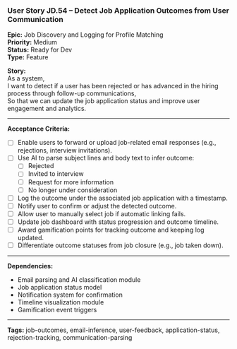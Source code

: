 ### User Story JD.54 – Detect Job Application Outcomes from User Communication

**Epic:** Job Discovery and Logging for Profile Matching  
**Priority:** Medium  
**Status:** Ready for Dev  
**Type:** Feature  

**Story:**  
As a system,  
I want to detect if a user has been rejected or has advanced in the hiring process through follow-up communications,  
So that we can update the job application status and improve user engagement and analytics.

---

**Acceptance Criteria:**
- [ ] Enable users to forward or upload job-related email responses (e.g., rejections, interview invitations).
- [ ] Use AI to parse subject lines and body text to infer outcome:
  - [ ] Rejected
  - [ ] Invited to interview
  - [ ] Request for more information
  - [ ] No longer under consideration
- [ ] Log the outcome under the associated job application with a timestamp.
- [ ] Notify user to confirm or adjust the detected outcome.
- [ ] Allow user to manually select job if automatic linking fails.
- [ ] Update job dashboard with status progression and outcome timeline.
- [ ] Award gamification points for tracking outcome and keeping log updated.
- [ ] Differentiate outcome statuses from job closure (e.g., job taken down).

---

**Dependencies:**
- Email parsing and AI classification module
- Job application status model
- Notification system for confirmation
- Timeline visualization module
- Gamification event triggers

---

**Tags:** job-outcomes, email-inference, user-feedback, application-status, rejection-tracking, communication-parsing
